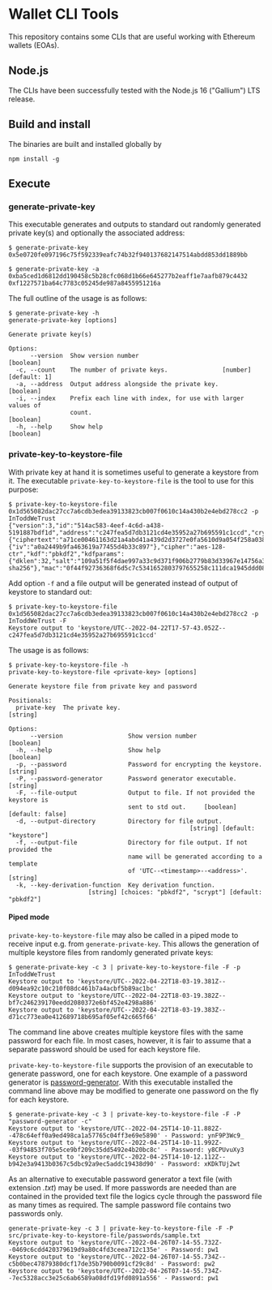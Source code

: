 # Wallet CLI Tools

This repository contains some CLIs that are useful working with Ethereum wallets (EOAs).

## Node.js
The CLIs have been successfully tested with the Node.js 16 ("Gallium") LTS release.

## Build and install
The binaries are built and installed globally by 
```
npm install -g
```

## Execute

### generate-private-key
This executable generates and outputs to standard out randomly generated private key(s) and optionally the associated address:
```shell
$ generate-private-key
0x5e0720fe097196c75f592339eafc74b32f940137682147514abdd853dd1889bb
```

```shell
$ generate-private-key -a
0xba5ced1d6812dd190458c5b28cfc068d1b66e645277b2eaff1e7aafb879c4432 0xf1227571ba64c7783c05245de987a8455951216a
```

The full outline of the usage is as follows:
```shell
$ generate-private-key -h
generate-private-key [options]

Generate private key(s)

Options:
      --version  Show version number                                   [boolean]
  -c, --count    The number of private keys.               [number] [default: 1]
  -a, --address  Output address alongside the private key.             [boolean]
  -i, --index    Prefix each line with index, for use with larger values of
                 count.                                                [boolean]
  -h, --help     Show help                                             [boolean]
```

### private-key-to-keystore-file

With private key at hand it is sometimes useful to generate a keystore from it. The executable `private-key-to-keystore-file` is the tool to use for this purpose:
```shell
$ private-key-to-keystore-file 0x1d565082dac27cc7a6cdb3edea39133823cb007f0610c14a430b2e4ebd278cc2 -p InToddWeTrust
{"version":3,"id":"514ac583-4eef-4c6d-a438-5191887bdf1d","address":"c247fea5d7db3121cd4e35952a27b695591c1ccd","crypto":{"ciphertext":"a71ce00461163d21a4abd41a439d2d3727e0fa5610d9a054f258a038f1478f02","cipherparams":{"iv":"a0a2449b9fa463619a77455d4b33c897"},"cipher":"aes-128-ctr","kdf":"pbkdf2","kdfparams":{"dklen":32,"salt":"109a51f5f4dae997a33c9d371f906b2779b83d33967e14756a316f7a0c8f11e4","c":262144,"prf":"hmac-sha256"},"mac":"0f44f92736368f6d5c7c5341652803797655258c111dca1945ddd084c8f811a2"}}
```

Add option `-f` and a file output will be generated instead of output of keystore to standard out:
```shell
$ private-key-to-keystore-file 0x1d565082dac27cc7a6cdb3edea39133823cb007f0610c14a430b2e4ebd278cc2 -p InToddWeTrust -F
Keystore output to 'keystore/UTC--2022-04-22T17-57-43.052Z--c247fea5d7db3121cd4e35952a27b695591c1ccd'
```

The usage is as follows:
```shell
$ private-key-to-keystore-file -h
private-key-to-keystore-file <private-key> [options]

Generate keystore file from private key and password

Positionals:
  private-key  The private key.                                         [string]

Options:
      --version                  Show version number                   [boolean]
  -h, --help                     Show help                             [boolean]
  -p, --password                 Password for encrypting the keystore.  [string]
  -P, --password-generator       Password generator executable.         [string]
  -F, --file-output              Output to file. If not provided the keystore is
                                 sent to std out.     [boolean] [default: false]
  -d, --output-directory         Directory for file output.
                                                  [string] [default: "keystore"]
  -f, --output-file              Directory for file output. If not provided the
                                 name will be generated according to a template
                                 of 'UTC--<timestamp>--<address>'.      [string]
  -k, --key-derivation-function  Key derivation function.
                      [string] [choices: "pbkdf2", "scrypt"] [default: "pbkdf2"]
```

#### Piped mode
`private-key-to-keystore-file` may also be called in a piped mode to receive input e.g. from `generate-private-key`. This allows the generation of multiple keystore files from randomly generated private keys:
```shell
$ generate-private-key -c 3 | private-key-to-keystore-file -F -p InToddWeTrust
Keystore output to 'keystore/UTC--2022-04-22T18-03-19.381Z--d094ea92c10c210f08dc461b7a4acbf5b89ac1bc'
Keystore output to 'keystore/UTC--2022-04-22T18-03-19.382Z--bf7c246239170eedd2080372e6bf452e4298a886'
Keystore output to 'keystore/UTC--2022-04-22T18-03-19.383Z--d71cc773ea0e412689718b695af05ef42c665f66'
```

The command line above creates multiple keystore files with the same password for each file. In most cases, however, it is fair to assume that a separate password should be used for each keystore file.

`private-key-to-keystore-file` supports the provision of an executable to generate password, one for each keystore. One example of a password generator is [password-generator](https://www.npmjs.com/package/password-generator). With this executable installed the command line above may be modified to generate one password on the fly for each keystore.

```shell
$ generate-private-key -c 3 | private-key-to-keystore-file -F -P "password-generator -c"
Keystore output to 'keystore/UTC--2022-04-25T14-10-11.882Z--478c64eff0a9ed498ca1a57765c04ff3e69e5890' - Password: ynF9P3Wc9_
Keystore output to 'keystore/UTC--2022-04-25T14-10-11.992Z--03f94853f705e5ce9bf209c35dd5492e4b20bc8c' - Password: y8CPUvuXy3
Keystore output to 'keystore/UTC--2022-04-25T14-10-12.112Z--b942e3a9413b0367c5dbc92a9ec5addc19438d90' - Password: xKDkTUj2wt
```

As an alternative to executable password generator a text file (with extension _.txt_) may be used. If more passwords are needed than are contained in the provided text file the logics cycle through the password file as many times as required. The sample password file contains two passwords only.

```shell
generate-private-key -c 3 | private-key-to-keystore-file -F -P src/private-key-to-keystore-file/passwords/sample.txt
Keystore output to 'keystore/UTC--2022-04-26T07-14-55.732Z--0469c6cdd420379619d9a80c4fd3ceea712c135e' - Password: pw1
Keystore output to 'keystore/UTC--2022-04-26T07-14-55.734Z--c5b0bec47879380dcf17de35b790b0091cf29c8d' - Password: pw2
Keystore output to 'keystore/UTC--2022-04-26T07-14-55.734Z--7ec5328acc3e25c6ab6589a08dfd19fd0891a556' - Password: pw1
```